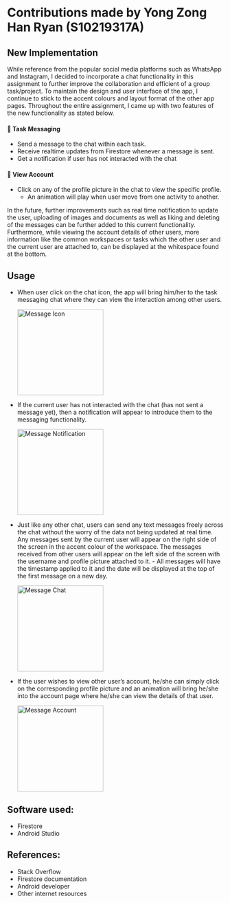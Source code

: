 # Contributions made by Yong Zong Han Ryan (S10219317A)

## New Implementation

While reference from the popular social media platforms such as WhatsApp and Instagram, I decided to incorporate a chat functionality in this assignment 
to further improve the collaboration and efficient of a group task/project. To maintain the design and user interface of the app, I continue to stick to 
the accent colours and layout format of the other app pages. Throughout the entire assignment, I came up with two features of the new functionality as stated below. 

#### :speech_balloon: Task Messaging
- Send a message to the chat within each task.
- Receive realtime updates from Firestore whenever a message is sent.
- Get a notification if user has not interacted with the chat 

#### :eyes: View Account
- Click on any of the profile picture in the chat to view the specific profile.
  - An animation will play when user move from one activity to another. 
  
In the future, further improvements such as real time notification to update the user, uploading of images and documents as well 
as liking and deleting of the messages can be further added to this current functionality. Furthermore, while viewing the account 
details of other users, more information like the common workspaces or tasks which the other user and the current user are attached 
to, can be displayed at the whitespace found at the bottom. 
  


## Usage
- When user click on the chat icon, the app will bring him/her to the task messaging chat where they can view the interaction among other users. 

    <img src="/../main/assets/screenshots/message_icon.png" alt="Message Icon" width="200">

- If the current user has not interacted with the chat (has not sent a message yet), then a notification will appear to introduce them to the messaging functionality.

    <img src="/../main/assets/screenshots/message_notification.png" alt="Message Notification" width="200">

- Just like any other chat, users can send any text messages freely across the chat without the worry of the data not being updated at real time. Any messages sent by the current user will appear on the right side of the screen in the accent colour of the workspace. The messages received from other users will appear on the left side of the screen with the username and profile picture attached to it. - All messages will have the timestamp applied to it and the date will be displayed at the top of the first message on a new day.

    <img src="/../main/assets/screenshots/message_chat.png" alt="Message Chat" width="200">

- If the user wishes to view other user’s account, he/she can simply click on the corresponding profile picture and an animation will bring he/she into the account page where he/she can view the details of that user. 

    <img src="/../main/assets/screenshots/message_account.png" alt="Message Account" width="200">
  
  


## Software used: 
- Firestore
- Android Studio 



## References: 
- Stack Overflow
- Firestore documentation
- Android developer 
- Other internet resources
